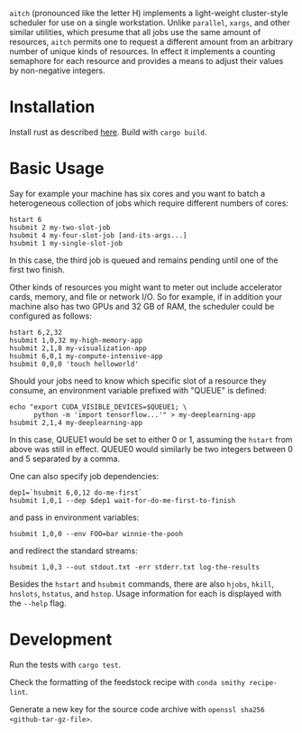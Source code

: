 `aitch` (pronounced like the letter H) implements a light-weight cluster-style
scheduler for use on a single workstation.  Unlike `parallel`, `xargs`, and
other similar utilities, which presume that all jobs use the same amount
of resources, `aitch` permits one to request a different amount from an
arbitrary number of unique kinds of resources.  In effect it implements a
counting semaphore for each resource and provides a means to adjust their
values by non-negative integers.

# Installation #

Install rust as described [here](https://www.rust-lang.org/).  Build with
`cargo build`.

# Basic Usage #

Say for example your machine has six cores and you want to batch a heterogeneous
collection of jobs which require different numbers of cores:

```
hstart 6
hsubmit 2 my-two-slot-job
hsubmit 4 my-four-slot-job [and-its-args...]
hsubmit 1 my-single-slot-job
```

In this case, the third job is queued and remains pending until one of the
first two finish.

Other kinds of resources you might want to meter out include accelerator
cards, memory, and file or network I/O.  So for example, if in addition
your machine also has two GPUs and 32 GB of RAM, the scheduler could be
configured as follows:

```
hstart 6,2,32
hsubmit 1,0,32 my-high-memory-app
hsubmit 2,1,8 my-visualization-app
hsubmit 6,0,1 my-compute-intensive-app
hsubmit 0,0,0 'touch helloworld'
```

Should your jobs need to know which specific slot of a resource they consume,
an environment variable prefixed with "QUEUE" is defined:

```
echo "export CUDA_VISIBLE_DEVICES=$QUEUE1; \
      python -m 'import tensorflow...'" > my-deeplearning-app
hsubmit 2,1,4 my-deeplearning-app
```

In this case, QUEUE1 would be set to either 0 or 1, assuming the `hstart`
from above was still in effect.  QUEUE0 would similarly be two integers
between 0 and 5 separated by a comma.

One can also specify job dependencies:

```
dep1=`hsubmit 6,0,12 do-me-first`
hsubmit 1,0,1 --dep $dep1 wait-for-do-me-first-to-finish
```

and pass in environment variables:

```
hsubmit 1,0,0 --env FOO=bar winnie-the-pooh
```

and redirect the standard streams:

```
hsubmit 1,0,3 --out stdout.txt -err stderr.txt log-the-results
```

Besides the `hstart` and `hsubmit` commands, there are also `hjobs`, `hkill`,
`hnslots`, `hstatus`, and `hstop`.  Usage information for each is displayed
with the `--help` flag.

# Development #

Run the tests with `cargo test`.

Check the formatting of the feedstock recipe with `conda smithy recipe-lint`.

Generate a new key for the source code archive with `openssl sha256 <github-tar-gz-file>`.
